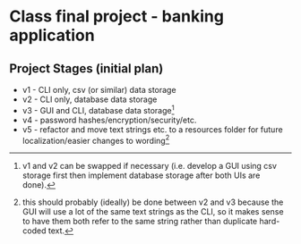 # Class final project - banking application

## Project Stages (initial plan)

- v1 - CLI only, csv (or similar) data storage
- v2 - CLI only, database data storage
- v3 - GUI and CLI, database data storage[^1]
- v4 - password hashes/encryption/security/etc.
- v5 - refactor and move text strings etc. to a resources folder for future localization/easier changes to wording[^2]

[^1]: v1 and v2 can be swapped if necessary (i.e. develop a GUI using csv storage first then implement database storage after both UIs are done).
[^2]: this should probably (ideally)[^3] be done between v2 and v3 because the GUI will use a lot of the same text strings as the CLI, so it makes sense to have them both refer to the same string rather than duplicate hard-coded text. 
[^3]: *ideally* ideally it should be done like this from the start.